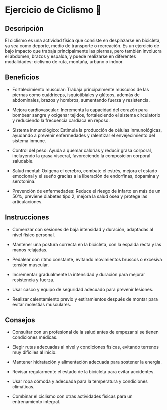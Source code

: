 # Ejercicio de Ciclismo 🚴

## Descripción
El ciclismo es una actividad física que consiste en desplazarse en bicicleta, ya sea como deporte, medio de transporte o recreación. Es un ejercicio de bajo impacto que trabaja principalmente las piernas, pero también involucra el abdomen, brazos y espalda, y puede realizarse en diferentes modalidades: ciclismo de ruta, montaña, urbano o indoor.

## Beneficios

+ Fortalecimiento muscular: Trabaja principalmente músculos de las piernas como cuádriceps, isquiotibiales y glúteos, además de abdominales, brazos y hombros, aumentando fuerza y resistencia.

+ Mejora cardiovascular: Incrementa la capacidad del corazón para bombear sangre y oxigenar tejidos, fortaleciendo el sistema circulatorio y reduciendo la frecuencia cardíaca en reposo.

+ Sistema inmunológico: Estimula la producción de células inmunológicas, ayudando a prevenir enfermedades y ralentizar el envejecimiento del sistema inmune.

+ Control del peso: Ayuda a quemar calorías y reducir grasa corporal, incluyendo la grasa visceral, favoreciendo la composición corporal saludable.

+ Salud mental: Oxigena el cerebro, combate el estrés, mejora el estado emocional y el sueño gracias a la liberación de endorfinas, dopamina y serotonina.

+ Prevención de enfermedades: Reduce el riesgo de infarto en más de un 50%, previene diabetes tipo 2, mejora la salud ósea y protege las articulaciones.

## Instrucciones
+ Comenzar con sesiones de baja intensidad y duración, adaptadas al nivel físico personal.

+ Mantener una postura correcta en la bicicleta, con la espalda recta y las manos relajadas.

+ Pedalear con ritmo constante, evitando movimientos bruscos o excesiva tensión muscular.

+ Incrementar gradualmente la intensidad y duración para mejorar resistencia y fuerza.

+ Usar casco y equipo de seguridad adecuado para prevenir lesiones.

+ Realizar calentamiento previo y estiramientos después de montar para evitar molestias musculares.

## Consejos

+ Consultar con un profesional de la salud antes de empezar si se tienen condiciones médicas.

+ Elegir rutas adecuadas al nivel y condiciones físicas, evitando terrenos muy difíciles al inicio.

+ Mantener hidratación y alimentación adecuada para sostener la energía.

+ Revisar regularmente el estado de la bicicleta para evitar accidentes.

+ Usar ropa cómoda y adecuada para la temperatura y condiciones climáticas.

+ Combinar el ciclismo con otras actividades físicas para un entrenamiento integral.